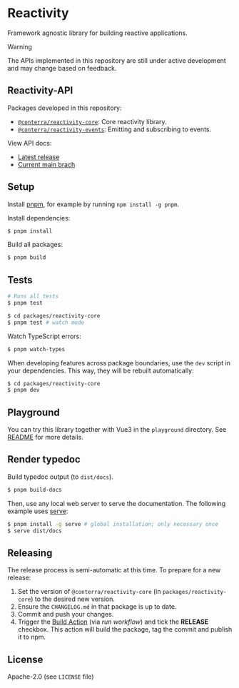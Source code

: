# Reactivity

Framework agnostic library for building reactive applications.

> [!WARNING]
> The APIs implemented in this repository are still under active development and may change based on feedback.

## Reactivity-API

Packages developed in this repository:

- [`@conterra/reactivity-core`](./packages/reactivity-core/README.md): Core reactivity library.
- [`@conterra/reactivity-events`](./packages/reactivity-events/README.md): Emitting and subscribing to events.

View API docs:

- [Latest release](https://conterra.github.io/reactivity/latest/)
- [Current main brach](https://conterra.github.io/reactivity/dev/)

## Setup

Install [pnpm](https://pnpm.io/), for example by running `npm install -g pnpm`.

Install dependencies:

```bash
$ pnpm install
```

Build all packages:

```bash
$ pnpm build
```

## Tests

```bash
# Runs all tests
$ pnpm test
```

```bash
$ cd packages/reactivity-core
$ pnpm test # watch mode
```

Watch TypeScript errors:

```bash
$ pnpm watch-types
```

When developing features across package boundaries, use the `dev` script in your dependencies.
This way, they will be rebuilt automatically:

```bash
$ cd packages/reactivity-core
$ pnpm dev
```

## Playground

You can try this library together with Vue3 in the `playground` directory.
See [README](./playground/README.md) for more details.

## Render typedoc

Build typedoc output (to `dist/docs`).

```bash
$ pnpm build-docs
```

Then, use any local web server to serve the documentation.
The following example uses [serve](https://www.npmjs.com/package/serve):

```bash
$ pnpm install -g serve # global installation; only necessary once
$ serve dist/docs
```

## Releasing

The release process is semi-automatic at this time.
To prepare for a new release:

1. Set the version of `@conterra/reactivity-core` (in `packages/reactivity-core`) to the desired new version.
2. Ensure the `CHANGELOG.md` in that package is up to date.
3. Commit and push your changes.
4. Trigger the [Build Action](https://github.com/conterra/reactivity/actions/workflows/build.yml) (via _run workflow_) and tick the **RELEASE** checkbox.
   This action will build the package, tag the commit and publish it to npm.

## License

Apache-2.0 (see `LICENSE` file)

